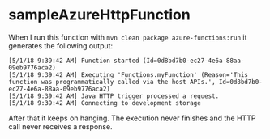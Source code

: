 # sampleAzureHttpFunction

When I run this function with `mvn clean package azure-functions:run` it generates the following output:

```
[5/1/18 9:39:42 AM] Function started (Id=0d8bd7b0-ec27-4e6a-88aa-09eb9776aca2)
[5/1/18 9:39:42 AM] Executing 'Functions.myFunction' (Reason='This function was programmatically called via the host APIs.', Id=0d8bd7b0-ec27-4e6a-88aa-09eb9776aca2)
[5/1/18 9:39:42 AM] Java HTTP trigger processed a request.
[5/1/18 9:39:42 AM] Connecting to development storage
```

After that it keeps on hanging. The execution never finishes and the HTTP call never receives a response.
